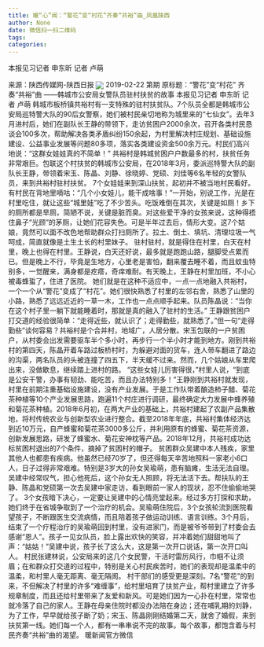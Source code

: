```yaml
---
title: 暖“心”闻：“警花”变“村花”齐奏“共裕”曲_凤凰陕西
author: None
date: 微信扫一扫二维码
tags: 
categories: 
---
```

本报见习记者 申东昕 记者 卢萌
<!-- more -->
来源：陕西传媒网-陕西日报
<img align="center" border="0" src="http://p2.ifengimg.com/a/2016/0810/204c433878d5cf9size1_w16_h16.png" />
2019-02-22 第期
原标题：“警花”变“村花” 齐奏“共裕”曲
——韩城市公安局女警队员驻村扶贫的故事
本报见习记者 申东昕 记者 卢萌
韩城市板桥镇共裕村有一支特殊的驻村扶贫队。7个队员全都是韩城市公安局巡特警大队的90后女警察，她们被村民亲切地称为城里来的“七仙女”。去年3月进村后，她们在副队长王静的带领下，走访贫困户2000余次，召开各类村民恳谈会100多次，帮助解决各类矛盾纠纷150余起，为村里解决村庄规划、基础设施建设、公益事业发展等问题80多项，落实各类建设资金500余万元。村民们高兴地说：“这群女娃娃真的不简单！”
共裕村是韩城贫困户户数最多的村，扶贫任务非常艰巨。包联这个村扶贫的韩城市公安局，在2018年3月，委派巡特警大队的副队长王静，带领着宋玉、陈晶、刘静、徐晓婷、党硕、刘佳等6名年轻的女警队员，来到共裕村驻村扶贫。
7个女娃娃来到深山扶贫，起初并不被当地村民看好。有村民在背地里嘀咕：“几个小女娃儿，能干成啥事！”一开始，别说工作，光是在村里吃住，就让这些“城里娃”吃了不少苦头。吃饭难倒在其次，关键是如厕！乡下的厕所都是旱厕，简陋不说，关键是脏而臭。对这些爱干净的女孩来说，这种得捂住鼻子“光顾”的茅厕，让她们花容失色。可是半年过去后，情形大变。这7个姑娘，竟然可以面不改色地帮助群众打扫厕所了。拉土、倒土、填坑、清理垃圾一气呵成，简直就像是土生土长的村里妹子。
驻村驻村，就是得住在村里，白天在村里，晚上也得在村里。王静说，白天还好说，最多就是跑跑山路，腿脚受点累而已。但是晚上不行，毕竟是生地方，心里老是害怕，翻来覆去睡不着，而且蚊虫特别多，一觉醒来，满身都是疙瘩，奇痒难耐。有天晚上，王静在村里加班，不小心被毒蜂蜇了，住进了医院。
她们就是在这种不适应中，一点一点地融入共裕村，一个一个从“警花”变成了“村花”。她们很快熟悉了村里的左邻右舍，熟悉了山里的小路，熟悉了远远近近的一草一木，工作也一点点顺手起来。队员陈晶说：“当你在这个村子里一躺下就能睡着时，那就是真的融入了驻村的生活。”
王静跟贫困户打交道的经验很简单：“走得近些，就认识了；走得勤些，就熟悉了。”但一句“走得勤些”谈何容易？共裕村是个合并村，地域广，人居分散。宋玉包联的一户贫困户，从村委会出发需要驱车半个多小时，再步行一个半小时才能到地方。刚到共裕村的第四天，陈晶开着车路过板桥村时，为躲避对面的货车，连人带车翻进了路边的沟渠，两名队员的头被连撞了四五下，半天缓不过来。然而，几个姑娘从车里爬出来，没做歇息，继续踏上进村的路。
“这些女娃儿厉害得很，”村里人说，“到底是公安干警，办事有韧劲、能吃苦，而且办法特别多！”王静刚到共裕村就发现，村里在前期注重基础设施建设，没有产业发展。于是工作队带着酿造柿子醋、菊花茶种植等10个产业发展思路，跑遍11个村庄进行调研，最终确定大力发展中蜂养殖和菊花茶种植。2018年6月初，在两大产业的基础上，共裕村建起了农副产品集散地，将村传统农业与创新型农业进行整合。截至2018年年底，共裕村集体经济达到近10万元，自产蜂蜜和菊花茶3000多公斤，并利用原有的蜂蜜、菊花茶资源，创新发展思路，研发了蜂蜜水、菊花安神枕等产品。2018年12月，共裕村成功达标贫困村退出的7个条件，摘掉了贫困村的帽子。
贫困群众吴建中本人残疾，家里其他人也都患有疾病。他虽然已经70岁了，但还得每天辛苦地照料一家老小6口人，日子过得非常艰难。特别是3岁大的孙女吴瑜萌，患有脑瘫，生活无法自理。吴建中经常叹气，担心他死后，这个孙女无人照顾，将无法活下去。帮扶队的王静、陈晶和党硕第一次去吴建中家走访，看到眼前一家人的现状，忍不住偷偷地哭了。
3个女孩暗下决心，一定要让吴建中的心情亮堂起来。经过多方打探和求助，她们终于在省城争取到了一个治疗的机会。吴瑜萌住院后，3个女孩轮流到医院看望孩子，不断跟医生交流病情，而且陪着孩子做运动训练、语言训练。3个月后，结束了一个疗程治疗的吴瑜萌回到村里，没有进家门，而是被爷爷带到了村委会去感谢“恩人”。孩子一见女队员，脸上露出欢快的笑容，并冲着她们甜甜地叫了声：“姑姑！”吴建中说，孩子长了这么大，这是第一次开口说话，第一次开口叫人。
村民张建林说，公安局来的这几个女民警，干活时雷厉风行，巾帼不让须眉；在和群众打交道的过程中，特别是关心村民疾苦时，她们的表现却是温柔中的温柔，和村里人毫无距离、毫无隔阂。
村干部们的感受更是深刻。7名“警花”的到来，不但解决了村里的许多“难缠事”，给村里培育了扶贫产业，帮村里建立了许多规章制度，而且还给村里带来了友爱和新风。可是她们因为一心扑在村里，常常也就冷落了自己的家人。王静在母亲住院时都没办法陪在身边；还在哺乳期的刘静，为了工作，早早就给孩子断了奶；宋玉、陈晶刚刚结婚第二天，就舍了婚假，来到扶贫第一线。她们每一个人，都有一串串说不完的故事。每个故事，都饱含着与村民齐奏“共裕”曲的渴望。
暖新闻官方微信
